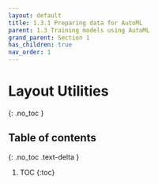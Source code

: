 ```yaml
---
layout: default
title: 1.3.1 Preparing data for AutoML
parent: 1.3 Training models using AutoML
grand_parent: Section 1
has_children: true
nav_order: 1
---
```


# Layout Utilities
{: .no_toc }

## Table of contents
{: .no_toc .text-delta }

1. TOC
{:toc}

